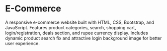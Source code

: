 # E-Commerce
A responsive e-commerce website built with HTML, CSS, Bootstrap, and JavaScript. Features product categories, search, shopping cart, login/registration, deals section, and rupee currency display. Includes dynamic product search fix and attractive login background image for better user experience.
